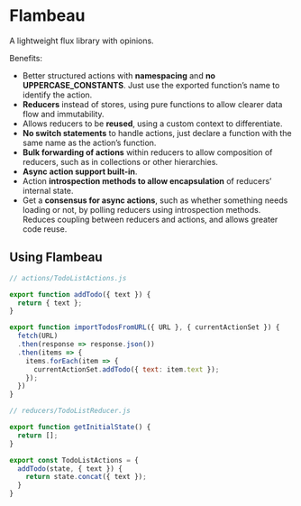 # Flambeau
A lightweight flux library with opinions.

Benefits:
- Better structured actions with **namespacing** and **no UPPERCASE_CONSTANTS**.
Just use the exported function’s name to identify the action.
- **Reducers** instead of stores, using pure functions to allow clearer data flow and immutability.
- Allows reducers to be **reused**, using a custom context to differentiate.
- **No switch statements** to handle actions, just declare a function with the same name as the action’s function.
- **Bulk forwarding of actions** within reducers to allow composition of reducers, such as in collections or other hierarchies.
- **Async action support built-in**.
- Action **introspection methods to allow encapsulation** of reducers’ internal state.
- Get a **consensus for async actions**, such as whether something needs loading or not, by polling reducers using introspection methods. Reduces coupling between reducers and actions, and allows greater code reuse.

## Using Flambeau

```javascript
// actions/TodoListActions.js

export function addTodo({ text }) {
  return { text };
}

export function importTodosFromURL({ URL }, { currentActionSet }) {
  fetch(URL)
  .then(response => response.json())
  .then(items => {
    items.forEach(item => {
      currentActionSet.addTodo({ text: item.text });
    });
  })
}
```

```javascript
// reducers/TodoListReducer.js

export function getInitialState() {
  return [];
}

export const TodoListActions = {
  addTodo(state, { text }) {
    return state.concat({ text });
  }
}
```
